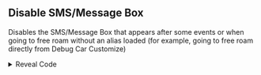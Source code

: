## Disable SMS/Message Box

Disables the SMS/Message Box that appears after some events or when going to free roam without an alias loaded (for example, going to free roam directly from Debug Car Customize)

<details>
<summary>Reveal Code</summary>

```powerpc
041B2B44 38000001
```
</details>